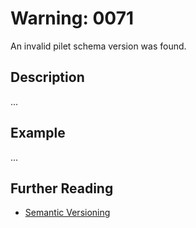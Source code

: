 # Warning: 0071

An invalid pilet schema version was found.

## Description

...

## Example

...

## Further Reading

- [Semantic Versioning](https://semver.org)
